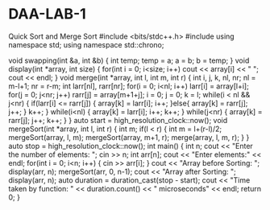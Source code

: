 # DAA-LAB-1
Quick Sort and Merge Sort
#include <bits/stdc++.h>
#include <chrono>
using namespace std;
using namespace std::chrono;

void swapping(int &a, int &b) {
   int temp;
   temp = a;
   a = b;
   b = temp;
}
void display(int *array, int size) {
   for(int i = 0; i<size; i++)
      cout << array[i] << " ";
   cout << endl;
}
void merge(int *array, int l, int m, int r) {
   int i, j, k, nl, nr;
   nl = m-l+1; nr = r-m;
   int larr[nl], rarr[nr];
   for(i = 0; i<nl; i++)
      larr[i] = array[l+i];
   for(j = 0; j<nr; j++)
      rarr[j] = array[m+1+j];
   i = 0; j = 0; k = l;
   while(i < nl && j<nr) {
      if(larr[i] <= rarr[j]) {
         array[k] = larr[i];
         i++;
      }else{
         array[k] = rarr[j];
         j++;
      }
      k++;
   }
   while(i<nl) {
      array[k] = larr[i];
      i++; k++;
   }
   while(j<nr) {
      array[k] = rarr[j];
      j++; k++;
   }
}
auto start = high_resolution_clock::now();
void mergeSort(int *array, int l, int r)
{
   int m;
   if(l < r) {
      int m = l+(r-l)/2;
      mergeSort(array, l, m);
      mergeSort(array, m+1, r);
      merge(array, l, m, r);
   }
}
auto stop = high_resolution_clock::now();
int main()
{
    int n;
    cout << "Enter the number of elements: ";
    cin >> n;
    int arr[n];
    cout << "Enter elements:" << endl;
    for(int i = 0; i<n; i++) {
        cin >> arr[i];
    }
    cout << "Array before Sorting: ";
    display(arr, n);
    mergeSort(arr, 0, n-1);
    cout << "Array after Sorting: ";
    display(arr, n);
    auto duration = duration_cast<microseconds>(stop - start);
    cout << "Time taken by function: "
         << duration.count() << " microseconds" << endl;
         return 0;
}
